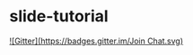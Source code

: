 # slide-tutorial
[![Gitter](https://badges.gitter.im/Join Chat.svg)](https://gitter.im/aweiksnar/slide-tutorial?utm_source=badge&utm_medium=badge&utm_campaign=pr-badge&utm_content=badge)